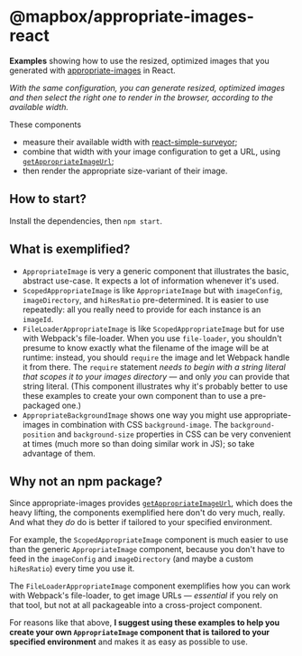 # @mapbox/appropriate-images-react

**Examples** showing how to use the resized, optimized images that you generated with [appropriate-images](https://github.com/mapbox/appropriate-images) in React.

*With the same configuration, you can generate resized, optimized images and then select the right one to render in the browser, according to the available width.*

These components
- measure their available width with [react-simple-surveyor](https://github.com/mapbox/react-simple-surveyor);
- combine that width with your image configuration to get a URL, using [`getAppropriateImageUrl`](https://github.com/mapbox/appropriate-images#getappropriateimageurl);
- then render the appropriate size-variant of their image.

## How to start?

Install the dependencies, then `npm start`.

## What is exemplified?

- `AppropriateImage` is very a generic component that illustrates the basic, abstract use-case.
  It expects a lot of information whenever it's used.
- `ScopedAppropriateImage` is like `AppropriateImage` but with `imageConfig`, `imageDirectory`, and `hiResRatio` pre-determined.
  It is easier to use repeatedly: all you really need to provide for each instance is an `imageId`.
- `FileLoaderAppropriateImage` is like `ScopedAppropriateImage` but for use with Webpack's file-loader.
  When you use `file-loader`, you shouldn't presume to know exactly what the filename of the image will be at runtime: instead, you should `require` the image and let Webpack handle it from there.
  The `require` statement *needs to begin with a string literal that scopes it to your images directory* — and only *you* can provide that string literal.
  (This component illustrates why it's probably better to use these examples to create your own component than to use a pre-packaged one.)
- `AppropriateBackgroundImage` shows one way you might use appropriate-images in combination with CSS `background-image`.
  The `background-position` and `background-size` properties in CSS can be very convenient at times (much more so than doing similar work in JS); so take advantage of them.

## Why not an npm package?

Since appropriate-images provides [`getAppropriateImageUrl`](https://github.com/mapbox/appropriate-images#getappropriateimageurl), which does the heavy lifting, the components exemplified here don't do very much, really.
And what they *do* do is better if tailored to your specified environment.

For example, the `ScopedAppropriateImage` component is much easier to use than the generic `AppropriateImage` component, because you don't have to feed in the `imageConfig` and `imageDirectory` (and maybe a custom `hiResRatio`) every time you use it.

The `FileLoaderAppropriateImage` component exemplifies how you can work with Webpack's file-loader, to get image URLs — *essential* if you rely on that tool, but not at all packageable into a cross-project component.

For reasons like that above, **I suggest using these examples to help you create your own `AppropriateImage` component that is tailored to your specified environment** and makes it as easy as possible to use.
